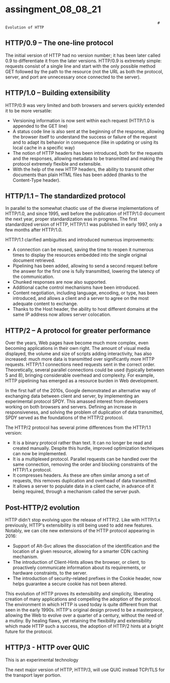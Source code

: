 # assingment_08_08_21
                                                                       # Evolution of HTTP

## HTTP/0.9 – The one-line protocol
The initial version of HTTP had no version number; it has been later called 0.9 to differentiate it from the later versions. HTTP/0.9 is extremely simple: requests consist of a single line and start with the only possible method GET followed by the path to the resource (not the URL as both the protocol, server, and port are unnecessary once connected to the server).
## HTTP/1.0 – Building extensibility
HTTP/0.9 was very limited and both browsers and servers quickly extended it to be more versatile:

- Versioning information is now sent within each request (HTTP/1.0 is appended to the GET line)<br />
- A status code line is also sent at the beginning of the response, allowing the browser itself to understand the success or failure of the request and to adapt its behavior in consequence (like in updating or using its local cache in a specific way)<br />
- The notion of HTTP headers has been introduced, both for the requests and the responses, allowing metadata to be transmitted and making the protocol extremely flexible and extensible.<br />
- With the help of the new HTTP headers, the ability to transmit other documents than plain HTML files has been added (thanks to the Content-Type header).<br />

## HTTP/1.1 – The standardized protocol
In parallel to the somewhat chaotic use of the diverse implementations of HTTP/1.0, and since 1995, well before the publication of HTTP/1.0 document the next year, proper standardization was in progress. The first standardized version of HTTP, HTTP/1.1 was published in early 1997, only a few months after HTTP/1.0.

HTTP/1.1 clarified ambiguities and introduced numerous improvements:

- A connection can be reused, saving the time to reopen it numerous times to display the resources embedded into the single original document retrieved.<br />
- Pipelining has been added, allowing to send a second request before the answer for the first one is fully transmitted, lowering the latency of the communication.<br />
- Chunked responses are now also supported.<br />
- Additional cache control mechanisms have been introduced.<br />
- Content negotiation, including language, encoding, or type, has been introduced, and allows a client and a server to agree on the most adequate content to exchange.<br />
- Thanks to the Host header, the ability to host different domains at the same IP address now allows server colocation.<br />

## HTTP/2 – A protocol for greater performance
Over the years, Web pages have become much more complex, even becoming applications in their own right. The amount of visual media displayed, the volume and size of scripts adding interactivity, has also increased: much more data is transmitted over significantly more HTTP requests. HTTP/1.1 connections need requests sent in the correct order. Theoretically, several parallel connections could be used (typically between 5 and 8), bringing considerable overhead and complexity. For example, HTTP pipelining has emerged as a resource burden in Web development.

In the first half of the 2010s, Google demonstrated an alternative way of exchanging data between client and server, by implementing an experimental protocol SPDY. This amassed interest from developers working on both browsers and servers. Defining an increase in responsiveness, and solving the problem of duplication of data transmitted, SPDY served as the foundations of the HTTP/2 protocol.

The HTTP/2 protocol has several prime differences from the HTTP/1.1 version:

- It is a binary protocol rather than text. It can no longer be read and created manually. Despite this hurdle, improved optimization techniques can now be implemented.<br />
- It is a multiplexed protocol. Parallel requests can be handled over the same connection, removing the order and blocking constraints of the HTTP/1.x protocol.<br />
- It compresses headers. As these are often similar among a set of requests, this removes duplication and overhead of data transmitted.<br />
- It allows a server to populate data in a client cache, in advance of it being required, through a mechanism called the server push.<br />

## Post-HTTP/2 evolution
HTTP didn't stop evolving upon the release of HTTP/2. Like with HTTP/1.x previously, HTTP's extensibility is still being used to add new features. Notably, we can cite new extensions of the HTTP protocol appearing in 2016:

- Support of Alt-Svc allows the dissociation of the identification and the location of a given resource, allowing for a smarter CDN caching mechanism.<br />
- The introduction of Client-Hints allows the browser, or client, to proactively communicate information about its requirements, or hardware constraints, to the server.<br />
- The introduction of security-related prefixes in the Cookie header, now helps guarantee a secure cookie has not been altered.<br />

This evolution of HTTP proves its extensibility and simplicity, liberating creation of many applications and compelling the adoption of the protocol. The environment in which HTTP is used today is quite different from that seen in the early 1990s. HTTP's original design proved to be a masterpiece, allowing the Web to evolve over a quarter of a century, without the need of a mutiny. By healing flaws, yet retaining the flexibility and extensibility which made HTTP such a success, the adoption of HTTP/2 hints at a bright future for the protocol.

## HTTP/3 - HTTP over QUIC
This is an experimental technology

The next major version of HTTP, HTTP/3, will use QUIC instead TCP/TLS for the transport layer portion.
